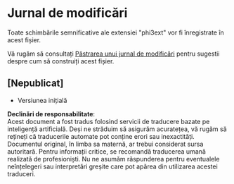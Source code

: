 # Jurnal de modificări

Toate schimbările semnificative ale extensiei "phi3ext" vor fi înregistrate în acest fișier.

Vă rugăm să consultați [Păstrarea unui jurnal de modificări](http://keepachangelog.com/) pentru sugestii despre cum să construiți acest fișier.

## [Nepublicat]

- Versiunea inițială

**Declinări de responsabilitate**:  
Acest document a fost tradus folosind servicii de traducere bazate pe inteligență artificială. Deși ne străduim să asigurăm acuratețea, vă rugăm să rețineți că traducerile automate pot conține erori sau inexactități. Documentul original, în limba sa maternă, ar trebui considerat sursa autoritară. Pentru informații critice, se recomandă traducerea umană realizată de profesioniști. Nu ne asumăm răspunderea pentru eventualele neînțelegeri sau interpretări greșite care pot apărea din utilizarea acestei traduceri.